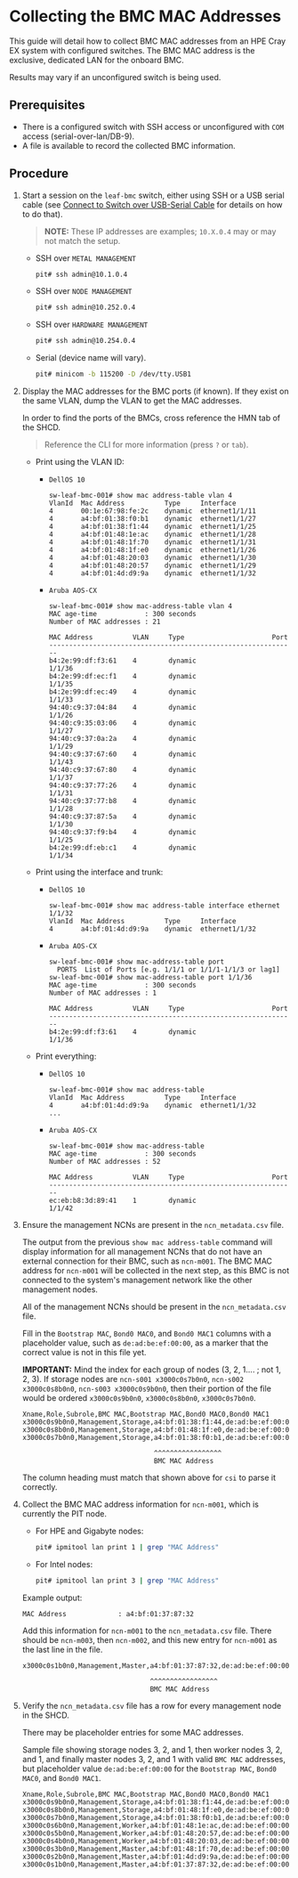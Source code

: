 # Collecting the BMC MAC Addresses

This guide will detail how to collect BMC MAC addresses from an HPE Cray EX system with configured switches.
The BMC MAC address is the exclusive, dedicated LAN for the onboard BMC.

Results may vary if an unconfigured switch is being used.

## Prerequisites

* There is a configured switch with SSH access or unconfigured with `COM` access (serial-over-lan/DB-9).
* A file is available to record the collected BMC information.

## Procedure

1. Start a session on the `leaf-bmc` switch, either using SSH or a USB serial cable (see [Connect to Switch over USB-Serial Cable](connect_to_switch_over_usb_serial_cable.md) for details on how to do that).

    > **NOTE:** These IP addresses are examples; `10.X.0.4` may or may not match the setup.

    * SSH over `METAL MANAGEMENT`

        ```bash
        pit# ssh admin@10.1.0.4
        ```

    * SSH over `NODE MANAGEMENT`

        ```bash
        pit# ssh admin@10.252.0.4
        ```

    * SSH over `HARDWARE MANAGEMENT`

        ```bash
        pit# ssh admin@10.254.0.4
        ```

    * Serial (device name will vary).

        ```bash
        pit# minicom -b 115200 -D /dev/tty.USB1
        ```

1. Display the MAC addresses for the BMC ports (if known). If they exist on the same VLAN, dump the VLAN to get the MAC addresses.

    In order to find the ports of the BMCs, cross reference the HMN tab of the SHCD.

    > Reference the CLI for more information (press `?` or `tab`).

    * Print using the VLAN ID:

        * `DellOS 10`

            ```console
            sw-leaf-bmc-001# show mac address-table vlan 4
            VlanId  Mac Address          Type     Interface
            4       00:1e:67:98:fe:2c    dynamic  ethernet1/1/11
            4       a4:bf:01:38:f0:b1    dynamic  ethernet1/1/27
            4       a4:bf:01:38:f1:44    dynamic  ethernet1/1/25
            4       a4:bf:01:48:1e:ac    dynamic  ethernet1/1/28
            4       a4:bf:01:48:1f:70    dynamic  ethernet1/1/31
            4       a4:bf:01:48:1f:e0    dynamic  ethernet1/1/26
            4       a4:bf:01:48:20:03    dynamic  ethernet1/1/30
            4       a4:bf:01:48:20:57    dynamic  ethernet1/1/29
            4       a4:bf:01:4d:d9:9a    dynamic  ethernet1/1/32
            ```

        * `Aruba AOS-CX`

            ```console
            sw-leaf-bmc-001# show mac-address-table vlan 4
            MAC age-time            : 300 seconds
            Number of MAC addresses : 21

            MAC Address          VLAN     Type                      Port
            --------------------------------------------------------------
            b4:2e:99:df:f3:61    4        dynamic                   1/1/36
            b4:2e:99:df:ec:f1    4        dynamic                   1/1/35
            b4:2e:99:df:ec:49    4        dynamic                   1/1/33
            94:40:c9:37:04:84    4        dynamic                   1/1/26
            94:40:c9:35:03:06    4        dynamic                   1/1/27
            94:40:c9:37:0a:2a    4        dynamic                   1/1/29
            94:40:c9:37:67:60    4        dynamic                   1/1/43
            94:40:c9:37:67:80    4        dynamic                   1/1/37
            94:40:c9:37:77:26    4        dynamic                   1/1/31
            94:40:c9:37:77:b8    4        dynamic                   1/1/28
            94:40:c9:37:87:5a    4        dynamic                   1/1/30
            94:40:c9:37:f9:b4    4        dynamic                   1/1/25
            b4:2e:99:df:eb:c1    4        dynamic                   1/1/34
            ```

    * Print using the interface and trunk:

        * `DellOS 10`

            ```console
            sw-leaf-bmc-001# show mac address-table interface ethernet 1/1/32
            VlanId  Mac Address          Type     Interface
            4       a4:bf:01:4d:d9:9a    dynamic  ethernet1/1/32
            ```

        * `Aruba AOS-CX`

            ```console
            sw-leaf-bmc-001# show mac-address-table port
              PORTS  List of Ports [e.g. 1/1/1 or 1/1/1-1/1/3 or lag1]
            sw-leaf-bmc-001# show mac-address-table port 1/1/36
            MAC age-time            : 300 seconds
            Number of MAC addresses : 1

            MAC Address          VLAN     Type                      Port
            --------------------------------------------------------------
            b4:2e:99:df:f3:61    4        dynamic                   1/1/36
            ```

    * Print everything:

        * `DellOS 10`

            ```console
            sw-leaf-bmc-001# show mac address-table
            VlanId  Mac Address          Type     Interface
            4       a4:bf:01:4d:d9:9a    dynamic  ethernet1/1/32
            ...
            ```

        * `Aruba AOS-CX`

            ```console
            sw-leaf-bmc-001# show mac-address-table
            MAC age-time            : 300 seconds
            Number of MAC addresses : 52

            MAC Address          VLAN     Type                      Port
            --------------------------------------------------------------
            ec:eb:b8:3d:89:41    1        dynamic                   1/1/42
            ```

1. Ensure the management NCNs are present in the `ncn_metadata.csv` file.

   The output from the previous `show mac address-table` command will display information for all management NCNs that do not have an external connection for their BMC, such as `ncn-m001`. The BMC MAC address for `ncn-m001` will be collected in the next
   step, as this BMC is not connected to the system's management network like the other management nodes.

   All of the management NCNs should be present in the `ncn_metadata.csv` file.

   Fill in the `Bootstrap MAC`, `Bond0 MAC0`, and `Bond0 MAC1` columns with a placeholder value, such as `de:ad:be:ef:00:00`,
   as a marker that the correct value is not in this file yet.

   **IMPORTANT:** Mind the index for each group of nodes (3, 2, 1.... ; not 1, 2, 3).
   If storage nodes are `ncn-s001 x3000c0s7b0n0`, `ncn-s002 x3000c0s8b0n0`, `ncn-s003 x3000c0s9b0n0`,
   then their portion of the file would be ordered `x3000c0s9b0n0`, `x3000c0s8b0n0`, `x3000c0s7b0n0`.

   ```csv
   Xname,Role,Subrole,BMC MAC,Bootstrap MAC,Bond0 MAC0,Bond0 MAC1
   x3000c0s9b0n0,Management,Storage,a4:bf:01:38:f1:44,de:ad:be:ef:00:00,de:ad:be:ef:00:00,de:ad:be:ef:00:00
   x3000c0s8b0n0,Management,Storage,a4:bf:01:48:1f:e0,de:ad:be:ef:00:00,de:ad:be:ef:00:00,de:ad:be:ef:00:00
   x3000c0s7b0n0,Management,Storage,a4:bf:01:38:f0:b1,de:ad:be:ef:00:00,de:ad:be:ef:00:00,de:ad:be:ef:00:00
   ```
   
   ```text
                                    ^^^^^^^^^^^^^^^^^
                                    BMC MAC Address
   ```

   The column heading must match that shown above for `csi` to parse it correctly.

1. Collect the BMC MAC address information for `ncn-m001`, which is currently the PIT node.

   * For HPE and Gigabyte nodes:

     ```bash
     pit# ipmitool lan print 1 | grep "MAC Address"
     ```

   * For Intel nodes:

     ```bash
     pit# ipmitool lan print 3 | grep "MAC Address"
     ```

   Example output:

   ```text
   MAC Address             : a4:bf:01:37:87:32
   ```

   Add this information for `ncn-m001` to the `ncn_metadata.csv` file. There should be `ncn-m003`, then `ncn-m002`, and this new entry for `ncn-m001` as the last line in the file.

   ```csv
   x3000c0s1b0n0,Management,Master,a4:bf:01:37:87:32,de:ad:be:ef:00:00,de:ad:be:ef:00:00,de:ad:be:ef:00:00
   ```

   ```text
                                   ^^^^^^^^^^^^^^^^^
                                   BMC MAC Address
   ```

1. Verify the `ncn_metadata.csv` file has a row for every management node in the SHCD.

   There may be placeholder entries for some MAC addresses.

   Sample file showing storage nodes 3, 2, and 1, then worker nodes 3, 2, and 1, and finally master nodes 3, 2, and 1 with valid `BMC MAC`
  addresses, but placeholder value `de:ad:be:ef:00:00` for the `Bootstrap MAC`, `Bond0 MAC0`, and `Bond0 MAC1`.

   ```csv
   Xname,Role,Subrole,BMC MAC,Bootstrap MAC,Bond0 MAC0,Bond0 MAC1
   x3000c0s9b0n0,Management,Storage,a4:bf:01:38:f1:44,de:ad:be:ef:00:00,de:ad:be:ef:00:00,de:ad:be:ef:00:00
   x3000c0s8b0n0,Management,Storage,a4:bf:01:48:1f:e0,de:ad:be:ef:00:00,de:ad:be:ef:00:00,de:ad:be:ef:00:00
   x3000c0s7b0n0,Management,Storage,a4:bf:01:38:f0:b1,de:ad:be:ef:00:00,de:ad:be:ef:00:00,de:ad:be:ef:00:00
   x3000c0s6b0n0,Management,Worker,a4:bf:01:48:1e:ac,de:ad:be:ef:00:00,de:ad:be:ef:00:00,de:ad:be:ef:00:00
   x3000c0s5b0n0,Management,Worker,a4:bf:01:48:20:57,de:ad:be:ef:00:00,de:ad:be:ef:00:00,de:ad:be:ef:00:00
   x3000c0s4b0n0,Management,Worker,a4:bf:01:48:20:03,de:ad:be:ef:00:00,de:ad:be:ef:00:00,de:ad:be:ef:00:00
   x3000c0s3b0n0,Management,Master,a4:bf:01:48:1f:70,de:ad:be:ef:00:00,de:ad:be:ef:00:00,de:ad:be:ef:00:00
   x3000c0s2b0n0,Management,Master,a4:bf:01:4d:d9:9a,de:ad:be:ef:00:00,de:ad:be:ef:00:00,de:ad:be:ef:00:00
   x3000c0s1b0n0,Management,Master,a4:bf:01:37:87:32,de:ad:be:ef:00:00,de:ad:be:ef:00:00,de:ad:be:ef:00:00
   ```
